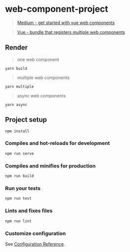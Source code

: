 # web-component-project

> [Medium - get started with vue web components](https://medium.com/@royprins/get-started-with-vue-web-components-593b3d5b3200)

>[Vue - bundle that registers multiple web components](https://cli.vuejs.org/guide/build-targets.html#bundle-that-registers-multiple-web-components)

## Render
> one web component
```
yarn build
```
> multiple web components
```
yarn multiple
```
> async web components
```
yarn async
```

## Project setup
```
npm install
```

### Compiles and hot-reloads for development
```
npm run serve
```

### Compiles and minifies for production
```
npm run build
```

### Run your tests
```
npm run test
```

### Lints and fixes files
```
npm run lint
```

### Customize configuration
See [Configuration Reference](https://cli.vuejs.org/config/).
